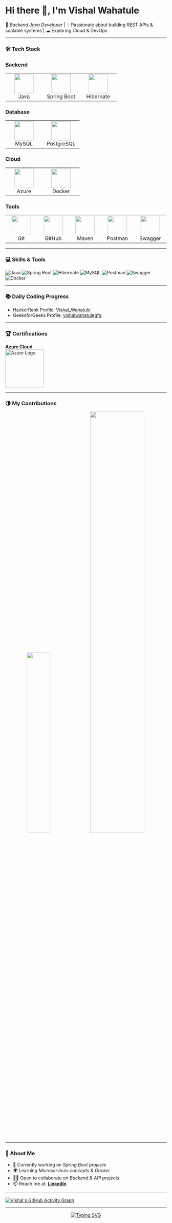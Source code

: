 # Hi there 👋, I'm Vishal Wahatule  

🚀 *Backend Java Developer* | 💡 Passionate about building REST APIs & scalable systems | ☁ Exploring Cloud & DevOps  

---


### 🛠 Tech Stack  

<!-- Backend -->
<h3 align="left">Backend</h3>
<p align="center">
  <table>
    <tr>
      <td align="center" width="100">
        <img src="https://cdn.jsdelivr.net/gh/devicons/devicon/icons/java/java-original.svg" width="60" height="60"/><br>Java
      </td>
      <td align="center" width="100">
        <img src="https://cdn.jsdelivr.net/gh/devicons/devicon/icons/spring/spring-original.svg" width="60" height="60"/><br>Spring Boot
      </td>
      <td align="center" width="100">
        <img src="https://cdn.jsdelivr.net/gh/devicons/devicon/icons/hibernate/hibernate-plain.svg" width="60" height="60"/><br>Hibernate
      </td>
    </tr>
  </table>
</p>

<!-- Database -->
<h3 align="left">Database</h3>
<p align="center">
  <table>
    <tr>
      <td align="center" width="100">
        <img src="https://cdn.jsdelivr.net/gh/devicons/devicon/icons/mysql/mysql-original.svg" width="60" height="60"/><br>MySQL
      </td>
      <td align="center" width="100">
        <img src="https://cdn.jsdelivr.net/gh/devicons/devicon/icons/postgresql/postgresql-original.svg" width="60" height="60"/><br>PostgreSQL
      </td>
    </tr>
  </table>
</p>

<!-- Cloud -->
<h3 align="left">Cloud</h3>
<p align="center">
  <table>
    <tr>
      <td align="center" width="100">
        <img src="https://cdn.jsdelivr.net/gh/devicons/devicon/icons/azure/azure-original.svg" width="60" height="60"/><br>Azure
      </td>
      <td align="center" width="100">
        <img src="https://cdn.jsdelivr.net/gh/devicons/devicon/icons/docker/docker-original.svg" width="60" height="60"/><br>Docker
      </td>
    </tr>
  </table>
</p>

<!-- Tools -->
<h3 align="left">Tools</h3>
<p align="center">
  <table>
    <tr>
      <td align="center" width="100">
        <img src="https://cdn.jsdelivr.net/gh/devicons/devicon/icons/git/git-original.svg" width="60" height="60"/><br>Git
      </td>
      <td align="center" width="100">
        <img src="https://cdn.jsdelivr.net/gh/devicons/devicon/icons/github/github-original.svg" width="60" height="60"/><br>GitHub
      </td>
      <td align="center" width="100">
        <img src="https://cdn.jsdelivr.net/gh/devicons/devicon/icons/maven/maven-original.svg" width="60" height="60"/><br>Maven
      </td>
      <td align="center" width="100">
        <img src="https://cdn.jsdelivr.net/gh/devicons/devicon/icons/postman/postman-original.svg" width="60" height="60"/><br>Postman
      </td>
      <td align="center" width="100">
        <img src="https://cdn.jsdelivr.net/gh/devicons/devicon/icons/swagger/swagger-original.svg" width="60" height="60"/><br>Swagger
      </td>
    </tr>
  </table>
</p>

---

### 💻 Skills & Tools
![Java](https://img.shields.io/badge/Java-ED8B00?style=for-the-badge&logo=openjdk&logoColor=white)
![Spring Boot](https://img.shields.io/badge/SpringBoot-6DB33F?style=for-the-badge&logo=springboot&logoColor=white)
![Hibernate](https://img.shields.io/badge/Hibernate-59666C?style=for-the-badge&logo=hibernate&logoColor=white)
![MySQL](https://img.shields.io/badge/MySQL-005C84?style=for-the-badge&logo=mysql&logoColor=white)
![Postman](https://img.shields.io/badge/Postman-FF6C37?style=for-the-badge&logo=postman&logoColor=white)
![Swagger](https://img.shields.io/badge/Swagger-85EA2D?style=for-the-badge&logo=swagger&logoColor=black)
![Docker](https://img.shields.io/badge/Docker-2496ED?style=for-the-badge&logo=docker&logoColor=white)

---

### 📚 Daily Coding Progress  

- HackerRank Profile: [Vishal_Wahatule](https://www.hackerrank.com/Vishal_Wahatule)  
- GeeksforGeeks Profile: [vishalwahatulegfg](https://auth.geeksforgeeks.org/user/vishalwahatulegfg)  

---

### 🏆 Certifications  

**Azure Cloud**  
<img src="https://upload.wikimedia.org/wikipedia/commons/a/a8/Microsoft_Azure_Logo.svg" alt="Azure Logo" width="120"/>

---
### 🌗 My Contributions
<p align="center">
  <img src="https://github-readme-stats.vercel.app/api/top-langs/?username=vishal-wahatule-git&layout=compact&theme=tokyonight&hide_border=true" width="38%"/>
  <img src="https://github-readme-streak-stats.herokuapp.com?user=vishal-wahatule-git&theme=dark&hide_border=true" width="58%"/>
</p>


---

### 🌱 About Me  
- 🔭 Currently working on *Spring Boot projects*  
- 🌍 Learning *Microservices concepts & Docker*  
- 🧑‍💻 Open to collaborate on *Backend & API projects*  
- 📫 Reach me at: **[LinkedIn](https://www.linkedin.com/)**  

---

[![Vishal's GitHub Activity Graph](https://github-readme-activity-graph.vercel.app/graph?username=vishal-wahatule-git&theme=tokyo-night&hide_border=true&area=true&height=250)](https://github.com/ashutosh00710/github-readme-activity-graph)

---

<p align="center">
  <a href="https://git.io/typing-svg">
    <img src="https://readme-typing-svg.demolab.com?font=Fira+Code&pause=1000&color=F75C7E&center=true&width=500&lines=Backend+Java+Developer;Spring+Boot+%7C+Hibernate+%7C+MySQL;API+Development+%26+Documentation;Always+Learning+New+Things!" alt="Typing SVG" />
  </a>
</p>  
